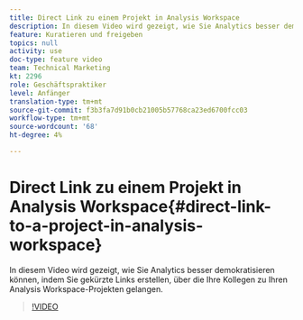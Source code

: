 ```yaml
---
title: Direct Link zu einem Projekt in Analysis Workspace
description: In diesem Video wird gezeigt, wie Sie Analytics besser demokratisieren können, indem Sie gekürzte Links erstellen, über die Ihre Kollegen zu Ihren Analysis Workspace-Projekten gelangen.
feature: Kuratieren und freigeben
topics: null
activity: use
doc-type: feature video
team: Technical Marketing
kt: 2296
role: Geschäftspraktiker
level: Anfänger
translation-type: tm+mt
source-git-commit: f3b3fa7d91b0cb21005b57768ca23ed6700fcc03
workflow-type: tm+mt
source-wordcount: '68'
ht-degree: 4%

---
```



# Direct Link zu einem Projekt in Analysis Workspace{#direct-link-to-a-project-in-analysis-workspace}

In diesem Video wird gezeigt, wie Sie Analytics besser demokratisieren können, indem Sie gekürzte Links erstellen, über die Ihre Kollegen zu Ihren Analysis Workspace-Projekten gelangen.

>[!VIDEO](https://video.tv.adobe.com/v/24710/?quality=12)
